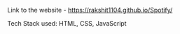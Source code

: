 Link to the website - https://rakshit1104.github.io/Spotify/

Tech Stack used: HTML, CSS, JavaScript
